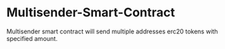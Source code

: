 # Multisender-Smart-Contract
Multisender smart contract will send multiple addresses  erc20 tokens with specified amount.
